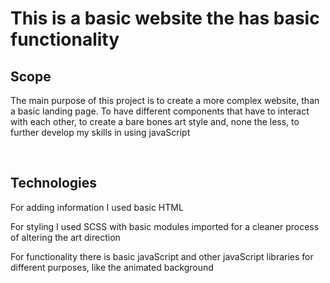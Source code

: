 <h1>This is a basic website the has basic functionality</h1>

<h2>Scope</h2>

<p>The main purpose of this project is to create a more complex website, than a basic landing page. To have different components that have to interact with each other, to create a bare bones art style and, none the less, to further develop my skills in using javaScript</p>

</br>

<h2>Technologies</h2>
<p>For adding information I used basic HTML</p>

<p>For styling I used SCSS with basic modules imported for a cleaner process of altering the art direction</p>

<p>For functionality there is basic javaScript and other javaScript libraries for different purposes, like the animated background</p>



